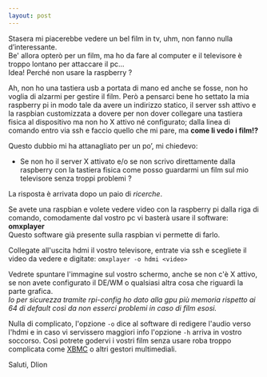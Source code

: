 ```yaml
---
layout: post
---
```

Stasera mi piacerebbe vedere un bel film in tv, uhm, non fanno nulla d’interessante.   
Be' allora opterò per un film, ma ho da fare al computer e il televisore è troppo lontano per attaccare il pc...   
Idea! Perché non usare la raspberry ?

Ah, non ho una tastiera usb a portata di mano ed anche se fosse, non ho voglia di alzarmi per gestire il film. Però a pensarci bene ho settato la mia raspberry pi in modo tale da avere un indirizzo statico, il server ssh attivo e la raspbian customizzata a dovere per non dover collegare una tastiera fisica al dispositivo ma non ho X attivo né configurato; dalla linea di comando entro via ssh e faccio quello che mi pare, ma **come li vedo i film!?**

Questo dubbio mi ha attanagliato per un po’, mi chiedevo:

* Se non ho il server X attivato e/o se non scrivo direttamente dalla raspberry con la tastiera fisica come posso guardarmi un film sul mio televisore senza troppi problemi ?

La risposta è arrivata dopo un paio di _ricerche_.

Se avete una raspbian e volete vedere video con la raspberry pi dalla riga di comando, comodamente dal vostro pc vi basterà usare il software: **omxplayer**   
Questo software già presente sulla raspbian vi permette di farlo.

Collegate all'uscita hdmi il vostro televisore, entrate via ssh e scegliete il video da vedere e digitate: `omxplayer -o hdmi <video>`

Vedrete spuntare l'immagine sul vostro schermo, anche se non c'è X attivo, se non avete configurato il DE/WM o qualsiasi altra cosa che riguardi la parte grafica.   
_Io per sicurezza tramite rpi-config ho dato alla gpu più memoria rispetto ai 64 di default così da non esserci problemi in caso di film esosi._

Nulla di complicato, l'opzione `-o` dice al software di redigere l'audio verso l'hdmi e in caso vi servissero maggiori info l'opzione `-h` arriva in vostro soccorso. Così potrete godervi i vostri film senza usare roba troppo complicata come [XBMC](http://xbmc.org/) o altri gestori multimediali.

Saluti, Dlion
